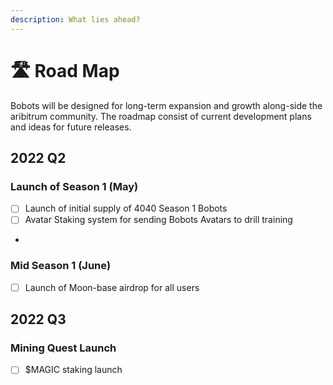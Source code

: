 ```yaml
---
description: What lies ahead?
---
```


# 🛣 Road Map

Bobots will be designed for long-term expansion and growth along-side the aribitrum community. The roadmap consist of current development plans and ideas for future releases.

## 2022 Q2

### Launch of Season 1 (May)

* [ ] Launch of initial supply of 4040 Season 1 Bobots
* [ ] Avatar Staking system for sending Bobots Avatars to drill training
*

### Mid Season 1 (June)

* [ ] Launch of Moon-base airdrop for all users

## 2022 Q3

### Mining Quest Launch

* [ ] $MAGIC staking launch
